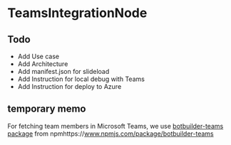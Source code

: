# TeamsIntegrationNode

## Todo
- Add Use case
- Add Architecture
- Add manifest.json for slideload
- Add Instruction for local debug with Teams
- Add Instruction for deploy to Azure

## temporary memo
For fetching team members in Microsoft Teams, we use [botbuilder-teams package](https://www.npmjs.com/package/botbuilder-teams) from npmhttps://www.npmjs.com/package/botbuilder-teams
